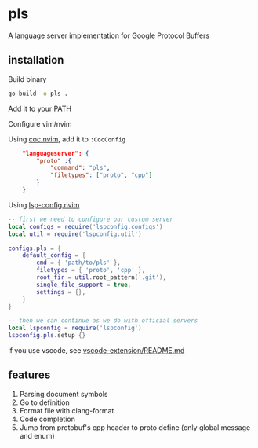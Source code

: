 
# pls

A language server implementation for Google Protocol Buffers

## installation

Build binary

```sh
go build -o pls .
```

Add it to your PATH

Configure vim/nvim

Using [coc.nvim](https://github.com/neoclide/coc.nvim), add it to `:CocConfig`

```json
    "languageserver": {
        "proto" :{
            "command": "pls",
            "filetypes": ["proto", "cpp"]
        }
    }
```

Using [lsp-config.nvim](https://github.com/neovim/nvim-lspconfig)

```lua
-- first we need to configure our custom server
local configs = require('lspconfig.configs')
local util = require('lspconfig.util')

configs.pls = {
    default_config = {
        cmd = { 'path/to/pls' },
        filetypes = { 'proto', 'cpp' },
        root_fir = util.root_pattern('.git'),
        single_file_support = true,
        settings = {},
    }
}

-- then we can continue as we do with official servers
local lspconfig = require('lspconfig')
lspconfig.pls.setup {}
```

if you use vscode, see [vscode-extension/README.md](./vscode-extension/README.md)

## features

1. Parsing document symbols
2. Go to definition
3. Format file with clang-format
4. Code completion
5. Jump from protobuf's cpp header to proto define (only global message and enum)
